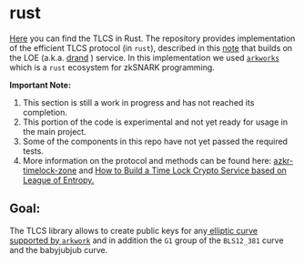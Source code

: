 # rust 
[Here](https://github.com/aragonzkresearch/tlcs-rust) you can find the TLCS in Rust. The repository provides implementation of the efficient TLCS protocol (in `rust`), described in this [note](https://github.com/aragonzkresearch/blog/blob/main/pdf/azkr-timelock-zone.pdf) that builds on the LOE (a.k.a. [drand](https://github.com/drand/drand) ) service. In this implementation we used [`arkworks`](https://github.com/arkworks-rs) which is a `rust` ecosystem for zkSNARK programming.

**Important Note:**
1. This section is still a work in progress and has not reached its completion.
2. This portion of the code is experimental and not yet ready for usage in the main project.
3. Some of the components in this repo have not yet passed the required tests.
4. More information on the protocol and methods can be found here: [azkr-timelock-zone](https://github.com/aragonzkresearch/blog/blob/main/pdf/azkr-timelock-zone.pdf) and [How to Build a Time Lock Crypto Service based on League of Entropy.](https://hackmd.io/WYp7A-jPQvK8xSB1pyH7hQ)



## Goal:
The TLCS library allows to create public keys for any[ elliptic curve supported by `arkwork`](https://github.com/arkworks-rs/curves) and in addition the `G1` group of the `BLS12_381` curve and the babyjubjub curve.